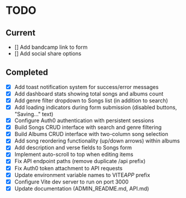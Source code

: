# TODO

## Current

- [] Add bandcamp link to form
- [] Add social share options

## Completed

- [x] Add toast notification system for success/error messages
- [x] Add dashboard stats showing total songs and albums count
- [x] Add genre filter dropdown to Songs list (in addition to search)
- [x] Add loading indicators during form submission (disabled buttons, "Saving..." text)
- [x] Configure Auth0 authentication with persistent sessions
- [x] Build Songs CRUD interface with search and genre filtering
- [x] Build Albums CRUD interface with two-column song selection
- [x] Add song reordering functionality (up/down arrows) within albums
- [x] Add description and verse fields to Songs form
- [x] Implement auto-scroll to top when editing items
- [x] Fix API endpoint paths (remove duplicate /api prefix)
- [x] Fix Auth0 token attachment to API requests
- [x] Update environment variable names to VITE*APP* prefix
- [x] Configure Vite dev server to run on port 3000
- [x] Update documentation (ADMIN_README.md, API.md)
